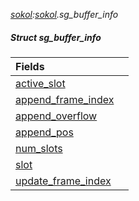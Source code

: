 _[sokol](../../modules/sokol/sokol-module.md):[sokol](../../modules/sokol/sokol-module.md).sg\_buffer\_info_
##### Struct sg\_buffer\_info

| Fields | |
|:---|:---|
| [active\_slot](sokol-sg_buffer_info-active_slot.md) |  |
| [append\_frame\_index](sokol-sg_buffer_info-append_frame_index.md) |  |
| [append\_overflow](sokol-sg_buffer_info-append_overflow.md) |  |
| [append\_pos](sokol-sg_buffer_info-append_pos.md) |  |
| [num\_slots](sokol-sg_buffer_info-num_slots.md) |  |
| [slot](sokol-sg_buffer_info-slot.md) |  |
| [update\_frame\_index](sokol-sg_buffer_info-update_frame_index.md) |  |
